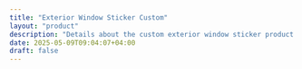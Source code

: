 ```yaml
---
title: "Exterior Window Sticker Custom"
layout: "product"
description: "Details about the custom exterior window sticker product."
date: 2025-05-09T09:04:07+04:00
draft: false
---
```

